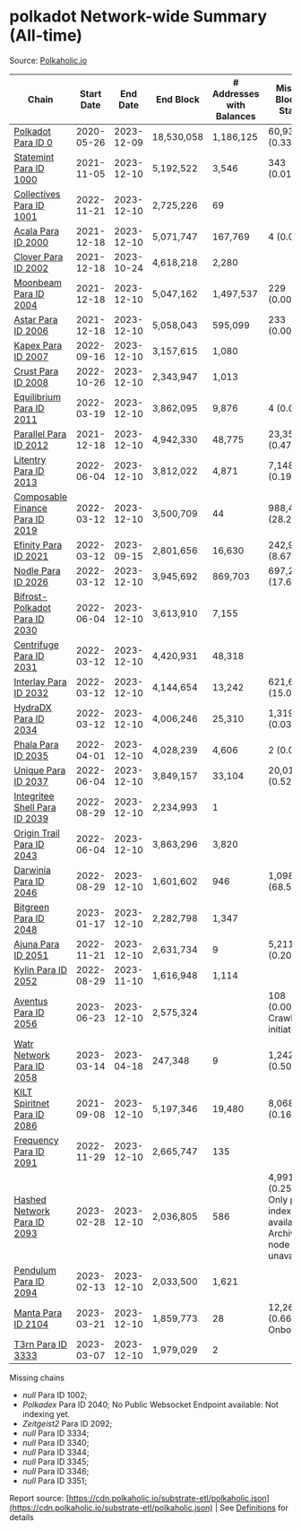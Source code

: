 # polkadot Network-wide Summary (All-time)

Source: [Polkaholic.io](https://polkaholic.io)


| Chain            | Start Date | End Date | End Block | # Addresses with Balances | Missing Blocks / Status |
| ---------------- | ---------- | ---------| --------- | ------------------------- | ----------------------- |
| [Polkadot Para ID 0](/polkadot/0-polkadot) | 2020-05-26 | 2023-12-09 | 18,530,058 |  1,186,125 | 60,938 (0.33%)  |
| [Statemint Para ID 1000](/polkadot/1000-statemint) | 2021-11-05 | 2023-12-10 | 5,192,522 |  3,546 | 343 (0.01%)  |
| [Collectives Para ID 1001](/polkadot/1001-collectives) | 2022-11-21 | 2023-12-10 | 2,725,226 |  69 |    |
| [Acala Para ID 2000](/polkadot/2000-acala) | 2021-12-18 | 2023-12-10 | 5,071,747 |  167,769 | 4 (0.00%)  |
| [Clover Para ID 2002](/polkadot/2002-clover) | 2021-12-18 | 2023-10-24 | 4,618,218 |  2,280 |    |
| [Moonbeam Para ID 2004](/polkadot/2004-moonbeam) | 2021-12-18 | 2023-12-10 | 5,047,162 |  1,497,537 | 229 (0.00%)  |
| [Astar Para ID 2006](/polkadot/2006-astar) | 2021-12-18 | 2023-12-10 | 5,058,043 |  595,099 | 233 (0.00%)  |
| [Kapex Para ID 2007](/polkadot/2007-kapex) | 2022-09-16 | 2023-12-10 | 3,157,615 |  1,080 |    |
| [Crust Para ID 2008](/polkadot/2008-crust) | 2022-10-26 | 2023-12-10 | 2,343,947 |  1,013 |    |
| [Equilibrium Para ID 2011](/polkadot/2011-equilibrium) | 2022-03-19 | 2023-12-10 | 3,862,095 |  9,876 | 4 (0.00%)  |
| [Parallel Para ID 2012](/polkadot/2012-parallel) | 2021-12-18 | 2023-12-10 | 4,942,330 |  48,775 | 23,359 (0.47%)  |
| [Litentry Para ID 2013](/polkadot/2013-litentry) | 2022-06-04 | 2023-12-10 | 3,812,022 |  4,871 | 7,148 (0.19%)  |
| [Composable Finance Para ID 2019](/polkadot/2019-composable) | 2022-03-12 | 2023-12-10 | 3,500,709 |  44 | 988,499 (28.24%)  |
| [Efinity Para ID 2021](/polkadot/2021-efinity) | 2022-03-12 | 2023-09-15 | 2,801,656 |  16,630 | 242,949 (8.67%)  |
| [Nodle Para ID 2026](/polkadot/2026-nodle) | 2022-03-12 | 2023-12-10 | 3,945,692 |  869,703 | 697,249 (17.67%)  |
| [Bifrost-Polkadot Para ID 2030](/polkadot/2030-bifrost-dot) | 2022-06-04 | 2023-12-10 | 3,613,910 |  7,155 |    |
| [Centrifuge Para ID 2031](/polkadot/2031-centrifuge) | 2022-03-12 | 2023-12-10 | 4,420,931 |  48,318 |    |
| [Interlay Para ID 2032](/polkadot/2032-interlay) | 2022-03-12 | 2023-12-10 | 4,144,654 |  13,242 | 621,626 (15.00%)  |
| [HydraDX Para ID 2034](/polkadot/2034-hydradx) | 2022-03-12 | 2023-12-10 | 4,006,246 |  25,310 | 1,319 (0.03%)  |
| [Phala Para ID 2035](/polkadot/2035-phala) | 2022-04-01 | 2023-12-10 | 4,028,239 |  4,606 | 2 (0.00%)  |
| [Unique Para ID 2037](/polkadot/2037-unique) | 2022-06-04 | 2023-12-10 | 3,849,157 |  33,104 | 20,019 (0.52%)  |
| [Integritee Shell Para ID 2039](/polkadot/2039-integritee-shell) | 2022-08-29 | 2023-12-10 | 2,234,993 |  1 |    |
| [Origin Trail Para ID 2043](/polkadot/2043-origintrail) | 2022-06-04 | 2023-12-10 | 3,863,296 |  3,820 |    |
| [Darwinia Para ID 2046](/polkadot/2046-darwinia) | 2022-08-29 | 2023-12-10 | 1,601,602 |  946 | 1,098,047 (68.56%)  |
| [Bitgreen Para ID 2048](/polkadot/2048-bitgreen) | 2023-01-17 | 2023-12-10 | 2,282,798 |  1,347 |    |
| [Ajuna Para ID 2051](/polkadot/2051-ajuna) | 2022-11-21 | 2023-12-10 | 2,631,734 |  9 | 5,211 (0.20%)  |
| [Kylin Para ID 2052](/polkadot/2052-kylin) | 2022-08-29 | 2023-11-10 | 1,616,948 |  1,114 |    |
| [Aventus Para ID 2056](/polkadot/2056-aventus) | 2023-06-23 | 2023-12-10 | 2,575,324 |   | 108 (0.00%) Crawling initiated |
| [Watr Network Para ID 2058](/polkadot/2058-watr) | 2023-03-14 | 2023-04-18 | 247,348 |  9 | 1,242 (0.50%)  |
| [KILT Spiritnet Para ID 2086](/polkadot/2086-kilt) | 2021-09-08 | 2023-12-10 | 5,197,346 |  19,480 | 8,068 (0.16%)  |
| [Frequency Para ID 2091](/polkadot/2091-frequency) | 2022-11-29 | 2023-12-10 | 2,665,747 |  135 |    |
| [Hashed Network Para ID 2093](/polkadot/2093-hashed) | 2023-02-28 | 2023-12-10 | 2,036,805 |  586 | 4,991 (0.25%) Only partial index available: Archive node unavailable |
| [Pendulum Para ID 2094](/polkadot/2094-pendulum) | 2023-02-13 | 2023-12-10 | 2,033,500 |  1,621 |    |
| [Manta Para ID 2104](/polkadot/2104-manta) | 2023-03-21 | 2023-12-10 | 1,859,773 |  28 | 12,262 (0.66%) Onboarding |
| [T3rn Para ID 3333](/polkadot/3333-t3rn) | 2023-03-07 | 2023-12-10 | 1,979,029 |  2 |    |

Missing chains


* *null* Para ID 1002; 
* *Polkadex* Para ID 2040; No Public Websocket Endpoint available: Not indexing yet.
* *Zeitgeist2* Para ID 2092; 
* *null* Para ID 3334; 
* *null* Para ID 3340; 
* *null* Para ID 3344; 
* *null* Para ID 3345; 
* *null* Para ID 3346; 
* *null* Para ID 3351; 

Report source: [https://cdn.polkaholic.io/substrate-etl/polkaholic.json](https://cdn.polkaholic.io/substrate-etl/polkaholic.json) | See [Definitions](/DEFINITIONS.md) for details

